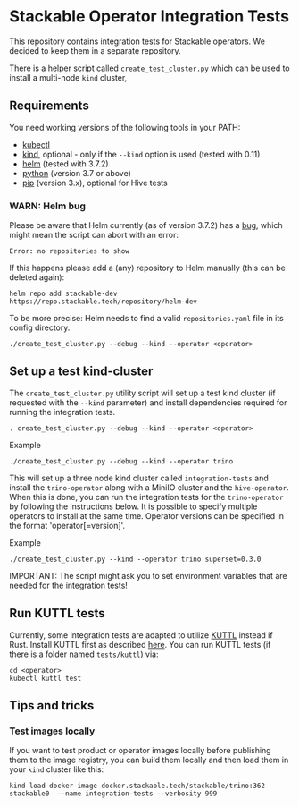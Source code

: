# Stackable Operator Integration Tests

This repository contains integration tests for Stackable operators.
We decided to keep them in a separate repository.

There is a helper script called `create_test_cluster.py` which can be used to install a multi-node `kind` cluster, 

## Requirements

You need working versions of the following tools in your PATH:
- [kubectl](https://kubernetes.io/docs/tasks/tools/#kubectl)
- [kind](https://kind.sigs.k8s.io/), optional - only if the `--kind` option is used (tested with 0.11)
- [helm](https://helm.sh/) (tested with 3.7.2)
- [python](https://www.python.org/) (version 3.7 or above) 
- [pip](https://pip.pypa.io/en/stable/) (version 3.x), optional for Hive tests

### WARN: Helm bug

Please be aware that Helm currently (as of version 3.7.2) has a [bug](https://github.com/helm/helm/pull/10519), which might mean the script can abort with an error:

    Error: no repositories to show

If this happens please add a (any) repository to Helm manually (this can be deleted again):

    helm repo add stackable-dev https://repo.stackable.tech/repository/helm-dev

To be more precise: Helm needs to find a valid `repositories.yaml` file in its config directory. 

    ./create_test_cluster.py --debug --kind --operator <operator>
## Set up a test kind-cluster

The `create_test_cluster.py` utility script will set up a test kind cluster (if requested with the `--kind` parameter) and install dependencies required for running the integration tests.

    . create_test_cluster.py --debug --kind --operator <operator>

Example

    ./create_test_cluster.py --debug --kind --operator trino

This will set up a three node kind cluster called `integration-tests` and install the `trino-operator` along with a MiniIO cluster and the `hive-operator`. When this is done, you can run the integration tests for the `trino-operator` by following the instructions below.
It is possible to specify multiple operators to install at the same time. Operator versions can be specified in the format 'operator[=version]'.

Example

    ./create_test_cluster.py --kind --operator trino superset=0.3.0

IMPORTANT: The script might ask you to set environment variables that are needed for the integration tests!

## Run KUTTL tests

Currently, some integration tests are adapted to utilize [KUTTL](https://kuttl.dev) instead if Rust. Install KUTTL first as described [here](https://kuttl.dev/docs/cli.html#setup-the-kuttl-kubectl-plugin).
You can run KUTTL tests (if there is a folder named `tests/kuttl`) via:

    cd <operator>
    kubectl kuttl test

## Tips and tricks

### Test images locally

If you want to test product or operator images locally before publishing them to the image registry, you can build them locally and then load them in your `kind` cluster like this:

    kind load docker-image docker.stackable.tech/stackable/trino:362-stackable0  --name integration-tests --verbosity 999


